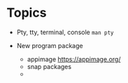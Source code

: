 # Topics

* Pty, tty, terminal, console
  `man pty`
  
* New program package  
  * appimage https://appimage.org/
  * snap packages
  * 
